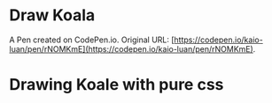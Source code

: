 # Draw Koala

A Pen created on CodePen.io. Original URL: [https://codepen.io/kaio-luan/pen/rNOMKmE](https://codepen.io/kaio-luan/pen/rNOMKmE).

# Drawing Koale with pure css
